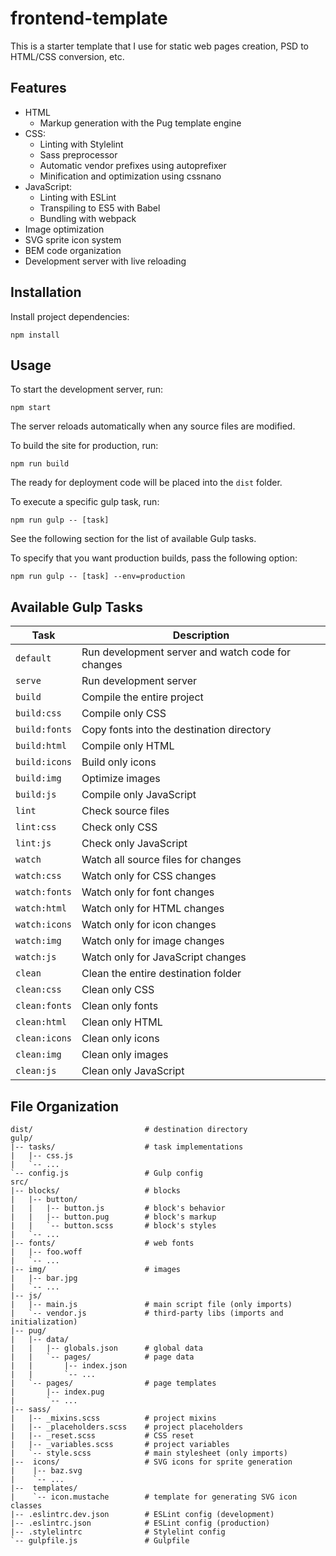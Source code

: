 frontend-template
=================
This is a starter template that I use for static web pages creation, PSD to
HTML/CSS conversion, etc.

Features
--------
* HTML
  * Markup generation with the Pug template engine
* CSS:
  * Linting with Stylelint
  * Sass preprocessor
  * Automatic vendor prefixes using autoprefixer
  * Minification and optimization using cssnano
* JavaScript:
  * Linting with ESLint
  * Transpiling to ES5 with Babel
  * Bundling with webpack
* Image optimization
* SVG sprite icon system
* BEM code organization
* Development server with live reloading

Installation
------------
Install project dependencies:
```
npm install
```

Usage
-----
To start the development server, run:
```
npm start
```
The server reloads automatically when any source files are modified.

To build the site for production, run:
```
npm run build
```
The ready for deployment code will be placed into the `dist` folder.

To execute a specific gulp task, run:
```
npm run gulp -- [task]
```
See the following section for the list of available Gulp tasks.

To specify that you want production builds, pass the following option:
```
npm run gulp -- [task] --env=production
```

Available Gulp Tasks
--------------------
| Task                  | Description                                       |
| ----------------------| ------------------------------------------------- |
| ```default```         | Run development server and watch code for changes |
| ```serve```           | Run development server                            |
| ```build```           | Compile the entire project                        |
| ```build:css```       | Compile only CSS                                  |
| ```build:fonts```     | Copy fonts into the destination directory         |
| ```build:html```      | Compile only HTML                                 |
| ```build:icons```     | Build only icons                                  |
| ```build:img```       | Optimize images                                   |
| ```build:js```        | Compile only JavaScript                           |
| ```lint```            | Check source files                                |
| ```lint:css```        | Check only CSS                                    |
| ```lint:js```         | Check only JavaScript                             |
| ```watch```           | Watch all source files for changes                |
| ```watch:css```       | Watch only for CSS changes                        |
| ```watch:fonts```     | Watch only for font changes                       |
| ```watch:html```      | Watch only for HTML changes                       |
| ```watch:icons```     | Watch only for icon changes                       |
| ```watch:img```       | Watch only for image changes                      |
| ```watch:js```        | Watch only for JavaScript changes                 |
| ```clean```           | Clean the entire destination folder               |
| ```clean:css```       | Clean only CSS                                    |
| ```clean:fonts```     | Clean only fonts                                  |
| ```clean:html```      | Clean only HTML                                   |
| ```clean:icons```     | Clean only icons                                  |
| ```clean:img```       | Clean only images                                 |
| ```clean:js```        | Clean only JavaScript                             |

File Organization
-----------------
```
dist/                         # destination directory
gulp/
|-- tasks/                    # task implementations
|   |-- css.js
|   `-- ...
`-- config.js                 # Gulp config
src/
|-- blocks/                   # blocks
|   |-- button/
|   |   |-- button.js         # block's behavior
|   |   |-- button.pug        # block's markup
|   |   `-- button.scss       # block's styles
|   `-- ...
|-- fonts/                    # web fonts
|   |-- foo.woff
|   `-- ...
|-- img/                      # images
|   |-- bar.jpg
|   `-- ...
|-- js/
|   |-- main.js               # main script file (only imports)
|   `-- vendor.js             # third-party libs (imports and initialization)
|-- pug/
|   |-- data/
|   |   |-- globals.json      # global data
|   |   `-- pages/            # page data
|   |       |-- index.json
|   |       `-- ...
|   `-- pages/                # page templates
|       |-- index.pug
|       `-- ...
|-- sass/
|   |-- _mixins.scss          # project mixins
|   |-- _placeholders.scss    # project placeholders
|   |-- _reset.scss           # CSS reset
|   |-- _variables.scss       # project variables
|   `-- style.scss            # main stylesheet (only imports)
|--  icons/                   # SVG icons for sprite generation
|    |-- baz.svg
|    `-- ...
|--  templates/
|    `-- icon.mustache        # template for generating SVG icon classes
|-- .eslintrc.dev.json        # ESLint config (development)
|-- .eslintrc.json            # ESLint config (production)
|-- .stylelintrc              # Stylelint config
`-- gulpfile.js               # Gulpfile
```
